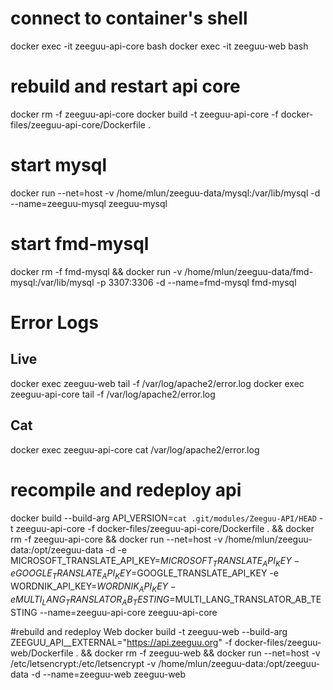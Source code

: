 

# connect to container's shell
docker exec -it zeeguu-api-core bash
docker exec -it zeeguu-web bash

# rebuild and restart api core
docker rm -f zeeguu-api-core
docker build -t zeeguu-api-core -f docker-files/zeeguu-api-core/Dockerfile .

# start mysql
docker run --net=host -v /home/mlun/zeeguu-data/mysql:/var/lib/mysql -d --name=zeeguu-mysql zeeguu-mysql

# start fmd-mysql
docker rm -f fmd-mysql && docker run -v /home/mlun/zeeguu-data/fmd-mysql:/var/lib/mysql -p 3307:3306 -d --name=fmd-mysql fmd-mysql


# Error Logs

## Live
docker exec zeeguu-web tail -f /var/log/apache2/error.log
docker exec zeeguu-api-core tail -f /var/log/apache2/error.log

## Cat
docker exec zeeguu-api-core cat /var/log/apache2/error.log


# recompile and redeploy api

docker build --build-arg API_VERSION=`cat .git/modules/Zeeguu-API/HEAD` -t zeeguu-api-core -f docker-files/zeeguu-api-core/Dockerfile . && docker rm -f zeeguu-api-core && docker run --net=host -v /home/mlun/zeeguu-data:/opt/zeeguu-data -d -e MICROSOFT_TRANSLATE_API_KEY=$MICROSOFT_TRANSLATE_API_KEY -e GOOGLE_TRANSLATE_API_KEY=$GOOGLE_TRANSLATE_API_KEY -e WORDNIK_API_KEY=$WORDNIK_API_KEY -e MULTI_LANG_TRANSLATOR_AB_TESTING=$MULTI_LANG_TRANSLATOR_AB_TESTING  --name=zeeguu-api-core zeeguu-api-core

#rebuild and redeploy Web
docker build -t zeeguu-web --build-arg ZEEGUU_API__EXTERNAL="https://api.zeeguu.org" -f docker-files/zeeguu-web/Dockerfile . && docker rm -f zeeguu-web && docker run --net=host -v /etc/letsencrypt:/etc/letsencrypt -v /home/mlun/zeeguu-data:/opt/zeeguu-data -d --name=zeeguu-web zeeguu-web

